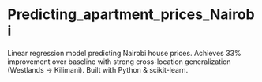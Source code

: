 # Predicting_apartment_prices_Nairobi
Linear regression model predicting Nairobi house prices. Achieves 33% improvement over baseline with strong cross-location generalization (Westlands → Kilimani). Built with Python &amp; scikit-learn.
